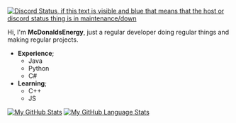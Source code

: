 [![Discord Status, if this text is visible and blue that means that the host or discord status thing is in maintenance/down](https://discord.c99.nl/widget/theme-1/854342512277979177.png)]()

Hi, I'm **McDonaldsEnergy**, just a regular developer doing regular things and making regular projects.

  * **Experience**;
    - Java 
    - Python
    - C#
  * **Learning**;
    - C++
    - JS


[![My GitHub Stats](https://github-readme-stats.vercel.app/api/?username=mcdonaldsenergy&count_private=true&theme=tokyonight&showicons=true)]()
[![My GitHub Language Stats](https://github-readme-stats.vercel.app/api/top-langs/?username=mcdonaldsenergy&langs_count=5&theme=tokyonight)]()
